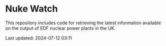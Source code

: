 # Nuke Watch

This repository includes code for retrieving the latest information available on the output of EDF nuclear power plants in the UK.

Last updated: 2024-07-12 03:11